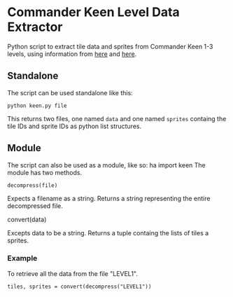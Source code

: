 # Commander Keen Level Data Extractor

Python script to extract tile data and sprites from Commander Keen 1-3 levels, using information from [here](http://www.shikadi.net/moddingwiki/Commander_Keen_1-3_Level_format) and [here](http://www.shikadi.net/moddingwiki/RLEW_compression).

## Standalone
The script can be used standalone like this:

    python keen.py file

This returns two files, one named `data` and one named `sprites` containg the tile IDs and sprite IDs as python list structures.

## Module
The script can also be used as a module, like so:
 ha   import keen
The module has two methods.

    decompress(file)

Expects a filename as a string.
Returns a string representing the entire decompressed file.

   convert(data) 

Excepts data to be a string.
Returns a tuple containg the lists of tiles a sprites.

### Example
To retrieve all the data from the file "LEVEL1".

    tiles, sprites = convert(decompress("LEVEL1"))

